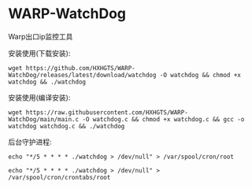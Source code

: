 # WARP-WatchDog
Warp出口ip监控工具

安装使用(下载安装):
```
wget https://github.com/HXHGTS/WARP-WatchDog/releases/latest/download/watchdog -O watchdog && chmod +x watchdog && ./watchdog
```
安装使用(编译安装):
```
wget https://raw.githubusercontent.com/HXHGTS/WARP-WatchDog/main/main.c -O watchdog.c && chmod +x watchdog.c && gcc -o watchdog watchdog.c && ./watchdog
```
后台守护进程:
```
echo "*/5 * * * * ./watchdog > /dev/null" > /var/spool/cron/root

echo "*/5 * * * * ./watchdog > /dev/null" > /var/spool/cron/crontabs/root
```
